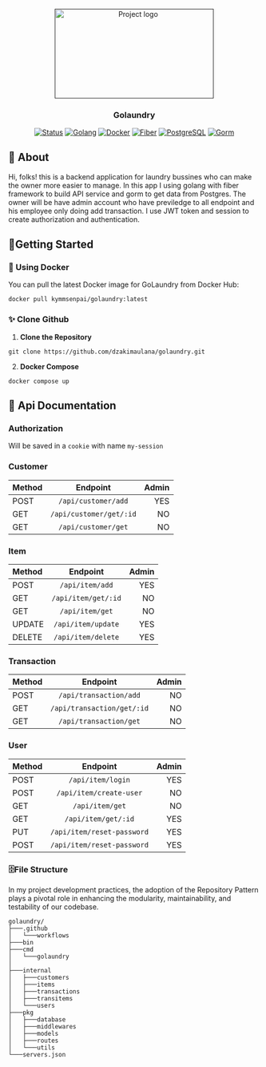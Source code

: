 <p align="center">
  <a href="" rel="noopener">
 <img width=317.6px height=178.7px src="https://www.filepicker.io/api/file/O8dz87hXSheB05h3nO4M" alt="Project logo"></a>
</p>

<h3 align="center">Golaundry</h3>

<div align="center">

[![Status](https://img.shields.io/badge/status-active-success.svg)]()
[![Golang](https://img.shields.io/badge/Go-%2300ADD8.svg?style=flat&logo=go&logoColor=white)](https://golang.org/)
[![Docker](https://img.shields.io/badge/Docker-%230db7ed.svg?style=flat&logo=docker&logoColor=white)](https://www.docker.com/)
[![Fiber](https://img.shields.io/badge/Fiber-%2320232a.svg?style=flat&logo=fiber&logoColor=%2361DAFB)](https://github.com/gofiber/fiber)
[![PostgreSQL](https://img.shields.io/badge/PostgreSQL-%23336791.svg?style=flat&logo=postgresql&logoColor=white)](https://www.postgresql.org/)
[![Gorm](https://img.shields.io/badge/Gorm-%2300ADD8.svg?style=flat&logo=gorm&logoColor=white)](https://gorm.io/)

</div>

## 🤔 About

Hi, folks! this is a backend application for laundry bussines who can make the owner more easier to manage. In this app I using golang with fiber framework to build API service and gorm to get data from Postgres. The owner will be have admin account who have previledge to all endpoint and his employee only doing add transaction. I use JWT token and session to create authorization and authentication.

## 🚦Getting Started

### 🐋 Using Docker

You can pull the latest Docker image for GoLaundry from Docker Hub:

```
docker pull kymmsenpai/golaundry:latest
```

### ✨ Clone Github

1. **Clone the Repository**
```
git clone https://github.com/dzakimaulana/golaundry.git
```
2. **Docker Compose**
```
docker compose up 
```

## 📄 Api Documentation
### Authorization
Will be saved in a ```cookie``` with name ```my-session``` 
### Customer
| Method |        Endpoint        | Admin |
|:-------|:----------------------:|------:|
| POST   | `/api/customer/add`    |  YES  |
| GET    | `/api/customer/get/:id`|   NO  |
| GET    | `/api/customer/get`    |   NO  |
### Item
| Method |        Endpoint      | Admin |
|:-------|:--------------------:|------:|
| POST   | `/api/item/add`      |  YES  |
| GET    | `/api/item/get/:id`  |   NO  |
| GET    | `/api/item/get`      |   NO  |
| UPDATE | `/api/item/update`   |  YES  |
| DELETE | `/api/item/delete`   |  YES  |
### Transaction
| Method |        Endpoint           | Admin |
|:-------|:-------------------------:|------:|
| POST   | `/api/transaction/add`    |   NO  |
| GET    | `/api/transaction/get/:id`|   NO  |
| GET    | `/api/transaction/get`    |   NO  |
### User
| Method |        Endpoint            | Admin |
|:-------|:--------------------------:|------:|
| POST   | `/api/item/login`          |  YES  |
| POST   | `/api/item/create-user`    |   NO  |
| GET    | `/api/item/get`            |   NO  |
| GET    | `/api/item/get/:id`        |  YES  |
| PUT    | `/api/item/reset-password` |  YES  |
| POST   | `/api/item/reset-password` |  YES  |

### 🗄️File Structure
In my project development practices, the adoption of the Repository Pattern plays a pivotal role in enhancing the modularity, maintainability, and testability of our codebase. 
```
golaundry/
├───.github
│   └───workflows
├───bin
├───cmd
│   └───golaundry
│   
├───internal
│   ├───customers
│   ├───items
│   ├───transactions
│   ├───transitems
│   └───users
├───pkg
│   ├───database
│   ├───middlewares
│   ├───models
│   ├───routes
│   └───utils
└───servers.json
```